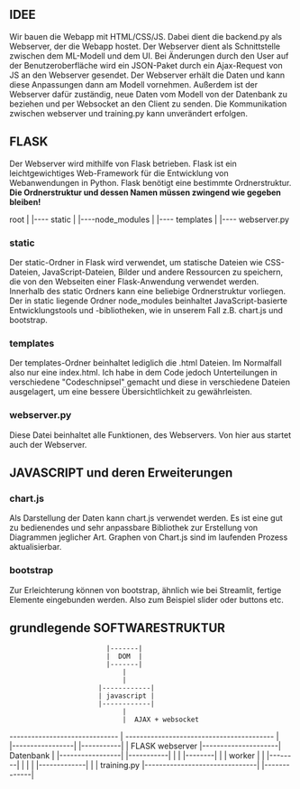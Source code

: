 ## IDEE

Wir bauen die Webapp mit HTML/CSS/JS. Dabei dient die backend.py als Webserver, der die Webapp hostet. Der Webserver dient als Schnittstelle zwischen dem ML-Modell und dem UI. 
Bei Änderungen durch den User auf der Benutzeroberfläche wird ein JSON-Paket durch ein Ajax-Request von JS an den Webserver gesendet. Der Webserver erhält die Daten und kann diese Anpassungen dann am Modell vornehmen. 
Außerdem ist der Webserver dafür zuständig, neue Daten vom Modell von der Datenbank zu beziehen und per Websocket an den Client zu senden. 
Die Kommunikation zwischen webserver und training.py kann unverändert erfolgen.


## FLASK
Der Webserver wird mithilfe von Flask betrieben. Flask ist ein leichtgewichtiges Web-Framework für die Entwicklung von Webanwendungen in Python. 
Flask benötigt eine bestimmte Ordnerstruktur. **Die Ordnerstruktur und dessen Namen müssen zwingend wie gegeben bleiben!**

root
|
|---- static
|       |----node_modules
|
|---- templates
|
|---- webserver.py


### static
Der static-Ordner in Flask wird verwendet, um statische Dateien wie CSS-Dateien, JavaScript-Dateien, Bilder und andere Ressourcen zu speichern, die von den Webseiten einer Flask-Anwendung verwendet werden. Innerhalb des static Ordners kann eine beliebige Ordnerstruktur vorliegen. Der in static liegende Ordner node_modules beinhaltet JavaScript-basierte Entwicklungstools und -bibliotheken, wie in unserem Fall z.B. chart.js und bootstrap.

### templates
Der templates-Ordner beinhaltet lediglich die .html Dateien. Im Normalfall also nur eine index.html. Ich habe in dem Code jedoch Unterteilungen in verschiedene "Codeschnipsel" gemacht und diese in verschiedene Dateien ausgelagert, um eine bessere Übersichtlichkeit zu gewährleisten.

### webserver.py
Diese Datei beinhaltet alle Funktionen, des Webservers. Von hier aus startet auch der Webserver.


## JAVASCRIPT und deren Erweiterungen

### chart.js
Als Darstellung der Daten kann chart.js verwendet werden. Es ist eine gut zu bedienendes und sehr anpassbare Bibliothek zur Erstellung von Diagrammen jeglicher Art. Graphen von Chart.js sind im laufenden Prozess aktualisierbar.

### bootstrap
Zur Erleichterung können von bootstrap, ähnlich wie bei Streamlit, fertige Elemente eingebunden werden. Also zum Beispiel slider oder buttons etc. 


## grundlegende SOFTWARESTRUKTUR

                            |-------|
                            |  DOM  |
                            |-------|
                                |
                                |
                          |------------|                            
                          | javascript |
                          |------------|
                                |
                                |  AJAX + websocket
------------------------------  |  -----------------------------------------
                                |  
                        |-----------------|                     |-----------|
                        | FLASK webserver |---------------------| Datenbank |
                        |-----------------|                     |-----------|
                                |                                       |
                            |--------|                                  |
                            | worker |                                  |
                            |--------|                                  |
                                |                                       |
                          |-------------|                               |
                          | training.py |-------------------------------|
                          |-------------|
